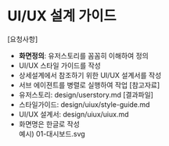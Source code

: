 # UI/UX 설계 가이드

[요청사항]
- **화면정의**: 유저스토리를 꼼꼼히 이해하여 정의 
- UI/UX 스타일 가이드를 작성 
- 상세설계에서 참조하기 위한 UI/UX 설계서를 작성
- 서브 에이젼트를 병렬로 실행하여 작업
[참고자료]
- 유저스토리: design/userstory.md
[결과파일] 
- 스타일가이드: design/uiux/style-guide.md 
- UI/UX 설계서: design/uiux/uiux.md
- 화면명은 한글로 작성  
  예시) 01-대시보드.svg
